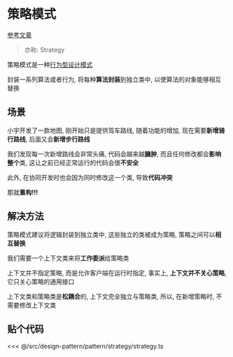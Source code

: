 # 策略模式

[参考文章](https://refactoringguru.cn/design-patterns/strategy)

> 亦称: Strategy

策略模式是一种[行为型设计模式](../pattern.md#行为型模式)

封装一系列算法或者行为, 将每种**算法封装**到独立类中, 以使算法的对象能够相互替换

## 场景

小宇开发了一款地图, 刚开始只是提供驾车路线, 随着功能的增加, 现在需要**新增骑行路线**, 后面又会**新增步行路线**

我们发现每一次新增路线会非常头痛, 代码会越来越**臃肿**, 而且任何修改都会**影响整个**类, 这让之前已经正常运行的代码会很**不安全**

此外, 在协同开发时也会因为同时修改这一个类, 导致**代码冲突**

那就**重构!!!**

## 解决方法

策略模式建议将逻辑封装到独立类中, 这些独立的类被成为策略, 策略之间可以**相互替换**

我们需要一个上下文类来将**工作委派**给策略类

上下文并不指定策略, 而是允许客户端在运行时指定, 事实上, **上下文并不关心策略**, 它只关心策略的通用接口

上下文类和策略类是**松耦合**的, 上下文完全独立与策略类, 所以, 在新增策略时, 不需要修改上下文类

## 贴个代码

<<< @/src/design-pattern/pattern/strategy/strategy.ts
